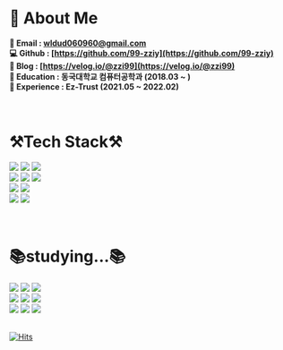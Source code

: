 <div align=left><h1>💁 About Me</h1></div>


**📧 Email : wldud060960@gmail.com** <br>
**💻 Github : [https://github.com/99-zziy](https://github.com/99-zziy)** <br>
**📝 Blog : [https://velog.io/@zzi99](https://velog.io/@zzi99)** <br>
**🏫 Education : 동국대학교 컴퓨터공학과 (2018.03 ~ )** <br>
**🏢 Experience : Ez-Trust (2021.05 ~ 2022.02)** <br>
<br>
<br>

<div align=left><h1>⚒️Tech Stack⚒️</h1></div>
<div align=left> 
  <img src="https://img.shields.io/badge/html5-E34F26?style=for-the-badge&logo=html5&logoColor=white"> 
  <img src="https://img.shields.io/badge/css-1572B6?style=for-the-badge&logo=css3&logoColor=white"> 
  <img src="https://img.shields.io/badge/javascript-F7DF1E?style=for-the-badge&logo=javascript&logoColor=black"> 
  <br>
  
  <img src="https://img.shields.io/badge/react-61DAFB?style=for-the-badge&logo=react&logoColor=black"> 
  <img src="https://img.shields.io/badge/redux-764abc?style=for-the-badge&logo=redux&logoColor=white"> 
  <img src="https://img.shields.io/badge/styled components-DB7093?style=for-the-badge&logo=styled-components&logoColor=white">
  <br>
  
  <img src="https://img.shields.io/badge/node.js-339933?style=for-the-badge&logo=Node.js&logoColor=white">
  <img src="https://img.shields.io/badge/express-000000?style=for-the-badge&logo=express&logoColor=white">
  <br>
  
  <img src="https://img.shields.io/badge/github-181717?style=for-the-badge&logo=github&logoColor=white">
  <img src="https://img.shields.io/badge/git-F05032?style=for-the-badge&logo=git&logoColor=white">
  <br>
</div>
<br>
<br>
<div align=left><h1>📚studying...📚</h1></div>
<div align=left> 
  <img src="https://img.shields.io/badge/Next.js-ffffff?style=for-the-badge&logo=Next.js&logoColor=000000"> 
  <img src="https://img.shields.io/badge/Typescript-3178c6?style=for-the-badge&logo=Typescript&logoColor=white"> 
  <img src="https://img.shields.io/badge/recoil-3578e5?style=for-the-badge&logo=recoil&logoColor=black"> 
  <br>
  
  <img src="https://img.shields.io/badge/React Query-ff4154?style=for-the-badge&logo=React Query&logoColor=white"> 
  <img src="https://img.shields.io/badge/emotion-d36ac2?style=for-the-badge&logo=emotion&logoColor=white"> 
  <img src="https://img.shields.io/badge/Storybook-DB7093?style=for-the-badge&logo=Storybook&logoColor=white">
  <br>
  
  <img src="https://img.shields.io/badge/webpack-8dd6f9?style=for-the-badge&logo=webpack&logoColor=white"> 
  <img src="https://img.shields.io/badge/jest-c21325?style=for-the-badge&logo=jest&logoColor=white"> 
  <img src="https://img.shields.io/badge/testing library-e34c26?style=for-the-badge&logo=testing library&logoColor=white">
  <br>
 
  <br>
</div>

[![Hits](https://hits.seeyoufarm.com/api/count/incr/badge.svg?url=https%3A%2F%2Fgithub.com%2F99-zziy&count_bg=%2379C83D&title_bg=%23555555&icon=&icon_color=%23E7E7E7&title=hits&edge_flat=false)](https://hits.seeyoufarm.com)
